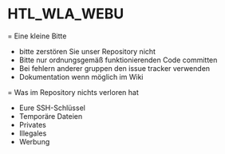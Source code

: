 HTL_WLA_WEBU
============

= Eine kleine Bitte

* bitte zerstören Sie unser Repository nicht
* Bitte nur ordnungsgemäß funktionierenden Code committen
* Bei fehlern anderer gruppen den issue tracker verwenden
* Dokumentation wenn möglich im Wiki

= Was im Repository nichts verloren hat
* Eure SSH-Schlüssel
* Temporäre Dateien
* Privates
* Illegales
* Werbung
